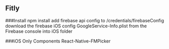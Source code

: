 ## Fitly

###Install
npm install
add firebase api config to /credentials/firebaseConfig
download the firebase iOS config GoogleService-Info.plist from the Firebase console into iOS folder


###iOS Only Components
React-Native-FMPicker
